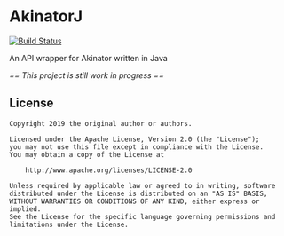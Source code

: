 # AkinatorJ
[![Build Status](https://travis-ci.org/dianw/akinatorj.svg?branch=master)](https://travis-ci.org/dianw/akinatorj)

An API wrapper for Akinator written in Java

_== This project is still work in progress ==_

## License
```
Copyright 2019 the original author or authors.

Licensed under the Apache License, Version 2.0 (the "License");
you may not use this file except in compliance with the License.
You may obtain a copy of the License at

    http://www.apache.org/licenses/LICENSE-2.0

Unless required by applicable law or agreed to in writing, software
distributed under the License is distributed on an "AS IS" BASIS,
WITHOUT WARRANTIES OR CONDITIONS OF ANY KIND, either express or implied.
See the License for the specific language governing permissions and
limitations under the License.
```
